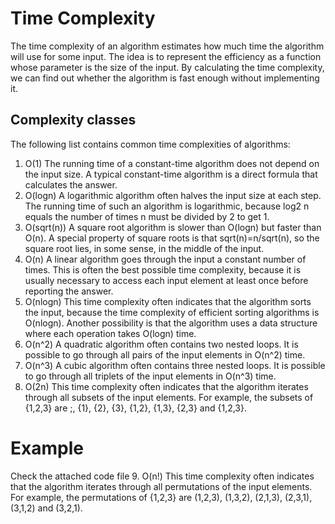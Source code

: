 # Time Complexity
The time complexity of an algorithm estimates how much time the algorithm
will use for some input. The idea is to represent the efficiency as a function
whose parameter is the size of the input. By calculating the time complexity, we
can find out whether the algorithm is fast enough without implementing it.
## Complexity classes
The following list contains common time complexities of algorithms:
1. O(1) The running time of a constant-time algorithm does not depend on the
input size. A typical constant-time algorithm is a direct formula that
calculates the answer.
2. O(logn) A logarithmic algorithm often halves the input size at each step. The
running time of such an algorithm is logarithmic, because log2 n equals the
number of times n must be divided by 2 to get 1.
3. O(sqrt(n)) A square root algorithm is slower than O(logn) but faster than O(n).
A special property of square roots is that sqrt(n)=n/sqrt(n), so the square root lies, in some sense, in the middle of the input.
4. O(n) A linear algorithm goes through the input a constant number of times. This
is often the best possible time complexity, because it is usually necessary to
access each input element at least once before reporting the answer.
5. O(nlogn) This time complexity often indicates that the algorithm sorts the input,
because the time complexity of efficient sorting algorithms is O(nlogn).
Another possibility is that the algorithm uses a data structure where each
operation takes O(logn) time.
6. O(n^2) A quadratic algorithm often contains two nested loops. It is possible to
go through all pairs of the input elements in O(n^2) time.
7. O(n^3) A cubic algorithm often contains three nested loops. It is possible to go
through all triplets of the input elements in O(n^3) time.
8. O(2n) This time complexity often indicates that the algorithm iterates through
all subsets of the input elements. For example, the subsets of {1,2,3} are ;,
{1}, {2}, {3}, {1,2}, {1,3}, {2,3} and {1,2,3}.

# Example
Check the attached code file
9. O(n!) This time complexity often indicates that the algorithm iterates through
all permutations of the input elements. For example, the permutations of
{1,2,3} are (1,2,3), (1,3,2), (2,1,3), (2,3,1), (3,1,2) and (3,2,1).
